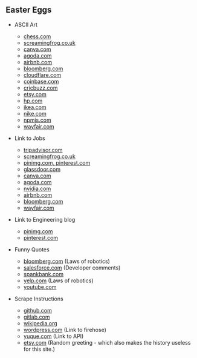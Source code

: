 ## Easter Eggs

- ASCII Art 
  - [chess.com](https://chess.com/robots.txt)
  - [screamingfrog.co.uk](https://screamingfrog.co.uk/robots.txt)
  - [canva.com](https://canva.com/robots.txt)
  - [agoda.com](https://agoda.com/robots.txt)
  - [airbnb.com](https://airbnb.com/robots.txt)
  - [bloomberg.com](https://bloomberg.com/robots.txt)
  - [cloudflare.com](https://cloudflare.com/robots.txt)
  - [coinbase.com](https://coinbase.com/robots.txt)
  - [cricbuzz.com](https://cricbuzz.com/robots.txt)
  - [etsy.com](https://etsy.com/robots.txt)
  - [hp.com](https://hp.com/robots.txt)
  - [ikea.com](https://ikea.com/robots.txt)
  - [nike.com](https://nike.com/robots.txt)
  - [npmjs.com](https://npmjs.com/robots.txt)
  - [wayfair.com](https://wayfair.com/robots.txt)
  
  
- Link to Jobs 
  - [tripadvisor.com](https://tripadvisor.com/robots.txt)
  - [screamingfrog.co.uk](https://screamingfrog.co.uk/robots.txt)
  - [pinimg.com, pinterest.com](https://pinterest.com/robots.txt)
  - [glassdoor.com](https://glassdoor.com/robots.txt)
  - [canva.com](https://canva.com/robots.txt)
  - [agoda.com](https://agoda.com/robots.txt)
  - [nvidia.com](https://nvidia.com/robots.txt)
  - [airbnb.com](https://airbnb.com/robots.txt)
  - [bloomberg.com](https://bloomberg.com/robots.txt)
  - [wayfair.com](https://wayfair.com/robots.txt)



- Link to Engineering blog 
  - [pinimg.com](https://pinimg.com/robots.txt)
  - [pinterest.com](https://pinterest.com/robots.txt)


- Funny Quotes 
  - [bloomberg.com](https://bloomberg.com/robots.txt) (Laws of robotics)
  - [salesforce.com](https://salesforce.com/robots.txt) (Developer comments)
  - [spankbank.com](https://spankbank.com/robots.txt)
  - [yelp.com](https://yelp.com/robots.txt) (Laws of robotics)
  - [youtube.com](https://youtube.com/robots.txt)


- Scrape Instructions
  - [github.com](https://github.com/robots.txt)
  - [gitlab.com](https://gitlab.com/robots.txt)
  - [wikipedia.org](https://wikipedia.org/robots.txt)
  - [wordpress.com](https://wordpress.com/robots.txt) (Link to firehose)
  - [yuque.com](https://yuque.com/robots.txt) (Link to API)
  - [etsy.com](https://etsy.com/robots.txt) (Random greeting - which also makes the history useless for this site.)
